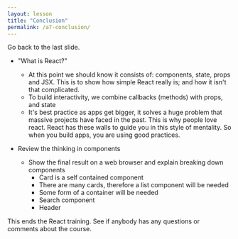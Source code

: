 ```yaml
---
layout: lesson
title: "Conclusion"
permalink: /a7-conclusion/
---
```


Go back to the last slide.

-   "What is React?"
    -   At this point we should know it consists of: components, state, props and JSX. This is to show how simple React really is; and how it isn't that complicated.
    -   To build interactivity, we combine callbacks (methods) with props, and state
    -   It's best practice as apps get bigger, it solves a huge problem that massive projects have faced in the past. This is why people love react. React has these walls to guide you in this style of mentality. So when you build apps, you are using good practices.

-   Review the thinking in components
    -   Show the final result on a web browser and explain breaking down components
        -   Card is a self contained component
        -   There are many cards, therefore a list component will be needed
        -   Some form of a container will be needed
        -   Search component
        -   Header

This ends the React training. See if anybody has any questions or
comments about the course.
